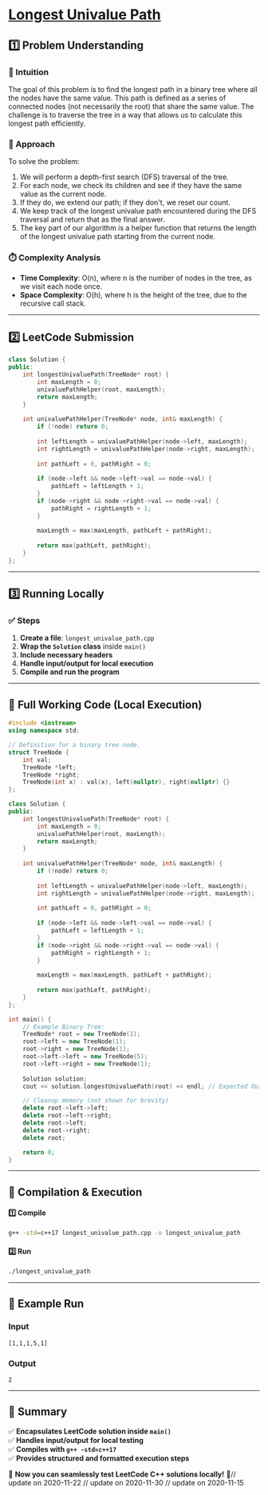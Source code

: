 # **[Longest Univalue Path](https://leetcode.com/problems/longest-univalue-path/description/)**  

## **1️⃣ Problem Understanding**  
### **📌 Intuition**  
The goal of this problem is to find the longest path in a binary tree where all the nodes have the same value. This path is defined as a series of connected nodes (not necessarily the root) that share the same value. The challenge is to traverse the tree in a way that allows us to calculate this longest path efficiently.

### **🚀 Approach**  
To solve the problem:
1. We will perform a depth-first search (DFS) traversal of the tree.
2. For each node, we check its children and see if they have the same value as the current node.
3. If they do, we extend our path; if they don't, we reset our count.
4. We keep track of the longest univalue path encountered during the DFS traversal and return that as the final answer.
5. The key part of our algorithm is a helper function that returns the length of the longest univalue path starting from the current node.

### **⏱️ Complexity Analysis**  
- **Time Complexity**: O(n), where n is the number of nodes in the tree, as we visit each node once.  
- **Space Complexity**: O(h), where h is the height of the tree, due to the recursive call stack.

---  

## **2️⃣ LeetCode Submission**  
```cpp
class Solution {
public:
    int longestUnivaluePath(TreeNode* root) {
        int maxLength = 0;
        univaluePathHelper(root, maxLength);
        return maxLength;
    }
    
    int univaluePathHelper(TreeNode* node, int& maxLength) {
        if (!node) return 0;
        
        int leftLength = univaluePathHelper(node->left, maxLength);
        int rightLength = univaluePathHelper(node->right, maxLength);
        
        int pathLeft = 0, pathRight = 0;
        
        if (node->left && node->left->val == node->val) {
            pathLeft = leftLength + 1;
        }
        if (node->right && node->right->val == node->val) {
            pathRight = rightLength + 1;
        }
        
        maxLength = max(maxLength, pathLeft + pathRight);
        
        return max(pathLeft, pathRight);
    }
};  
```

---  

## **3️⃣ Running Locally**  
### **✅ Steps**  
1. **Create a file**: `longest_univalue_path.cpp`  
2. **Wrap the `Solution` class** inside `main()`  
3. **Include necessary headers**  
4. **Handle input/output for local execution**  
5. **Compile and run the program**  

---  

## **📝 Full Working Code (Local Execution)**  
```cpp
#include <iostream>
using namespace std;

// Definition for a binary tree node.
struct TreeNode {
    int val;
    TreeNode *left;
    TreeNode *right;
    TreeNode(int x) : val(x), left(nullptr), right(nullptr) {}
};

class Solution {
public:
    int longestUnivaluePath(TreeNode* root) {
        int maxLength = 0;
        univaluePathHelper(root, maxLength);
        return maxLength;
    }
    
    int univaluePathHelper(TreeNode* node, int& maxLength) {
        if (!node) return 0;
        
        int leftLength = univaluePathHelper(node->left, maxLength);
        int rightLength = univaluePathHelper(node->right, maxLength);
        
        int pathLeft = 0, pathRight = 0;
        
        if (node->left && node->left->val == node->val) {
            pathLeft = leftLength + 1;
        }
        if (node->right && node->right->val == node->val) {
            pathRight = rightLength + 1;
        }
        
        maxLength = max(maxLength, pathLeft + pathRight);
        
        return max(pathLeft, pathRight);
    }
};

int main() {
    // Example Binary Tree:
    TreeNode* root = new TreeNode(1);
    root->left = new TreeNode(1);
    root->right = new TreeNode(1);
    root->left->left = new TreeNode(5);
    root->left->right = new TreeNode(1);
    
    Solution solution;
    cout << solution.longestUnivaluePath(root) << endl; // Expected Output: 2

    // Cleanup memory (not shown for brevity)
    delete root->left->left;
    delete root->left->right;
    delete root->left;
    delete root->right;
    delete root;

    return 0;
}
```  

---  

## **🔧 Compilation & Execution**  
#### **1️⃣ Compile**  
```bash
g++ -std=c++17 longest_univalue_path.cpp -o longest_univalue_path
```  

#### **2️⃣ Run**  
```bash
./longest_univalue_path
```  

---  

## **🎯 Example Run**  
### **Input**  
```
[1,1,1,5,1]
```  
### **Output**  
```
2
```  

---  

## **📌 Summary**  
✅ **Encapsulates LeetCode solution inside `main()`**  
✅ **Handles input/output for local testing**  
✅ **Compiles with `g++ -std=c++17`**  
✅ **Provides structured and formatted execution steps**  

🚀 **Now you can seamlessly test LeetCode C++ solutions locally!** 🚀// update on 2020-11-22
// update on 2020-11-30
// update on 2020-11-15
